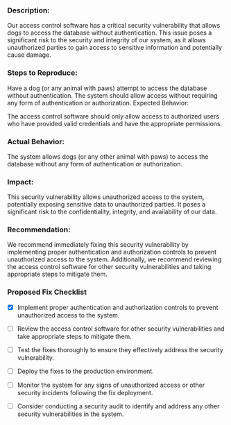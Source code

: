 ### Description:

Our access control software has a critical security vulnerability that allows dogs to access the database without authentication. This issue poses a significant risk to the security and integrity of our system, as it allows unauthorized parties to gain access to sensitive information and potentially cause damage.

### Steps to Reproduce:

Have a dog (or any animal with paws) attempt to access the database without authentication.
The system should allow access without requiring any form of authentication or authorization.
Expected Behavior:

The access control software should only allow access to authorized users who have provided valid credentials and have the appropriate permissions.

### Actual Behavior:

The system allows dogs (or any other animal with paws) to access the database without any form of authentication or authorization.

### Impact:

This security vulnerability allows unauthorized access to the system, potentially exposing sensitive data to unauthorized parties. It poses a significant risk to the confidentiality, integrity, and availability of our data.

### Recommendation:

We recommend immediately fixing this security vulnerability by implementing proper authentication and authorization controls to prevent unauthorized access to the system. Additionally, we recommend reviewing the access control software for other security vulnerabilities and taking appropriate steps to mitigate them.

### Proposed Fix Checklist

- [x] Implement proper authentication and authorization controls to prevent unauthorized access to the system.
- [ ] Review the access control software for other security vulnerabilities and take appropriate steps to mitigate them.
- [ ] Test the fixes thoroughly to ensure they effectively address the security vulnerability.
- [ ] Deploy the fixes to the production environment.
- [ ] Monitor the system for any signs of unauthorized access or other security incidents following the fix deployment.
- [ ] Consider conducting a security audit to identify and address any other security vulnerabilities in the system.

